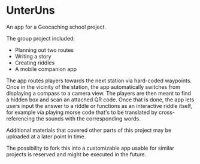 # UnterUns
An app for a Geocaching school project.

The group project included:
- Planning out two routes
- Writing a story
- Creating riddles
- A mobile companion app

The app routes players towards the next station via hard-coded waypoints.
Once in the vicinity of the station, the app automatically switches from displaying a compass to a camera view.
The players are then meant to find a hidden box and scan an attached QR code.
Once that is done, the app lets users input the answer to a riddle or functions as an interactive riddle itself, for example via playing morse code that's to be translated by cross-referencing the sounds with the corresponding words.

Additional materials that covered other parts of this project may be uploaded at a later point in time.

The possibility to fork this into a customizable app usable for similar projects is reserved and might be executed in the future.
